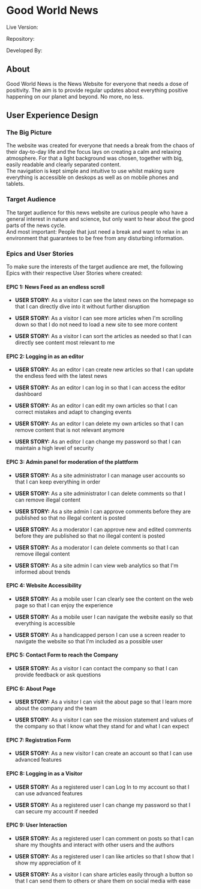 # Good World News
Live Version:

Repository:

Developed By:

## About
Good World News is the News Website for everyone that needs a dose of positivity. The aim is to provide regular updates about everything positive happening on our planet and beyond. No more, no less.

## User Experience Design
### The Big Picture
The website was created for everyone that needs a break from the chaos of their day-to-day life and the focus lays on creating a calm and relaxing atmosphere. For that a light background was chosen, together with big, easily readable and clearly separated content.  
The navigation is kept simple and intuitive to use whilst making sure everything is accessible on deskops as well as on mobile phones and tablets.

### Target Audience
The target audience for this news website are curious people who have a general interest in nature and science, but only want to hear about the good parts of the news cycle.  
And most important: People that just need a break and want to relax in an environment that guarantees to be free from any disturbing information.

### Epics and User Stories
To make sure the interests of the target audience are met, the following Epics with their respective User Stories where created:

#### **EPIC 1:** News Feed as an endless scroll
- **USER STORY:** As a visitor I can see the latest news on the homepage so that I can directly dive into it without further disruption

- **USER STORY:** As a visitor I can see more articles when I'm scrolling down so that I do not need to load a new site to see more content

- **USER STORY:** As a visitor I can sort the articles as needed so that I can directly see content most relevant to me

#### **EPIC 2:** Logging in as an editor
- **USER STORY:** As an editor I can create new articles so that I can update the endless feed with the latest news

- **USER STORY:** As an editor I can log in so that I can access the editor dashboard

- **USER STORY:** As an editor I can edit my own articles so that I can correct mistakes and adapt to changing events

- **USER STORY:** As an editor I can delete my own articles so that I can remove content that is not relevant anymore

- **USER STORY:** As an editor I can change my password so that I can maintain a high level of security

#### **EPIC 3:** Admin panel for moderation of the plattform
- **USER STORY:** As a site administrator I can manage user accounts so that I can keep everything in order

- **USER STORY:** As a site administrator I can delete comments so that I can remove illegal content

- **USER STORY:** As a site admin I can approve comments before they are published so that no illegal content is posted

- **USER STORY:** As a moderator I can approve new and edited comments before they are published so that no illegal content is posted

- **USER STORY:** As a moderator I can delete comments so that I can remove illegal content

- **USER STORY:** As a site admin I can view web analytics so that I'm informed about trends

#### **EPIC 4:** Website Accessibility
- **USER STORY:** As a mobile user I can clearly see the content on the web page so that I can enjoy the experience

- **USER STORY:** As a mobile user I can navigate the website easily so that everything is accessible

- **USER STORY:** As a handicapped person I can use a screen reader to navigate the website so that I'm included as a possible user

#### **EPIC 5:** Contact Form to reach the Company
- **USER STORY:** As a visitor I can contact the company so that I can provide feedback or ask questions

#### **EPIC 6:** About Page
- **USER STORY:** As a visitor I can visit the about page so that I learn more about the company and the team

- **USER STORY:** As a visitor I can see the mission statement and values of the company so that I know what they stand for and what I can expect

#### **EPIC 7:** Registration Form
- **USER STORY:** As a new visitor I can create an account so that I can use advanced features

#### **EPIC 8:** Logging in as a Visitor
- **USER STORY:** As a registered user I can Log In to my account so that I can use advanced features

- **USER STORY:** As a registered user I can change my password so that I can secure my account if needed

#### **EPIC 9:** User Interaction
- **USER STORY:** As a registered user I can comment on posts so that I can share my thoughts and interact with other users and the authors

- **USER STORY:** As a registered user I can like articles so that I show that I show my appreciation of it

- **USER STORY:** As a visitor I can share articles easily through a button so that I can send them to others or share them on social media with ease